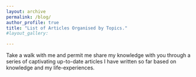 ```yaml
---
layout: archive
permalink: /blog/
author_profile: true
title: "List of Articles Organised by Topics."
#layout_gallery:

---
```

Take a walk with me and permit me share my knowledge with you through a series of captivating up-to-date articles I have written so far based on knowledge and my life-experiences.
